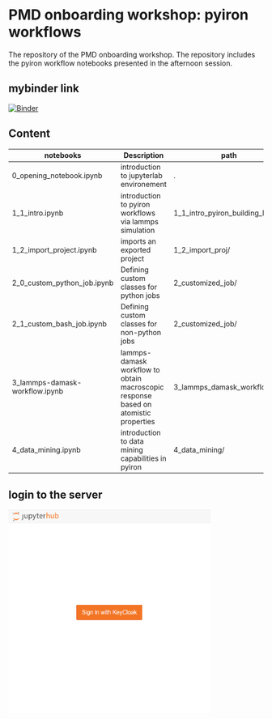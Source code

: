 # PMD onboarding workshop: pyiron workflows
The repository of the PMD onboarding workshop. The repository includes the pyiron workflow notebooks presented in the afternoon session.  

## mybinder link  
[![Binder](https://mybinder.org/badge_logo.svg)](https://mybinder.org/v2/gh/materialdigital/PMD-workflow-workshop/master)

## Content

| notebooks | Description | path|
|-----|------------|------------|
| 0_opening_notebook.ipynb | introduction to jupyterlab environement | . |
| 1_1_intro.ipynb | introduction to pyiron workflows via lammps simulation| 1_1_intro_pyiron_building_blocks | 
| 1_2_import_project.ipynb | imports an exported project | 1_2_import_proj/ |
| 2_0_custom_python_job.ipynb | Defining custom classes for python jobs | 2_customized_job/ |
| 2_1_custom_bash_job.ipynb | Defining custom classes for non-python jobs | 2_customized_job/ |
| 3_lammps-damask-workflow.ipynb | lammps-damask workflow to obtain macroscopic response based on atomistic properties | 3_lammps_damask_workflow/ | 
| 4_data_mining.ipynb | introduction to data mining capabilities in pyiron | 4_data_mining/ |  
## login to the server  
<img src="login.gif" width="400" height="400" />
